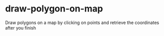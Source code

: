 # draw-polygon-on-map
Draw polygons on a map by clicking on points and retrieve the coordinates after you finish
